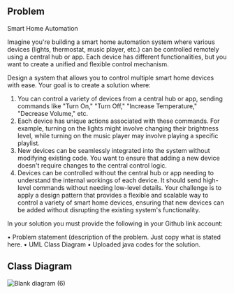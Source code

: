 ## Problem

Smart Home Automation

Imagine you're building a smart home automation system where various devices (lights, thermostat, music player, etc.) can be controlled remotely using a central hub or app. Each device has different functionalities, but you want to create a unified and flexible control mechanism.

Design a system that allows you to control multiple smart home devices with ease. Your goal is to create a solution where:

1. You can control a variety of devices from a central hub or app, sending commands like "Turn On," "Turn Off," "Increase Temperature," "Decrease Volume," etc.
2. Each device has unique actions associated with these commands. For example, turning on the lights might involve changing their brightness level, while turning on the music player may involve playing a specific playlist.
3. New devices can be seamlessly integrated into the system without modifying existing code. You want to ensure that adding a new device doesn't require changes to the central control logic.
4. Devices can be controlled without the central hub or app needing to understand the internal workings of each device. It should send high-level commands without needing low-level details.
Your challenge is to apply a design pattern that provides a flexible and scalable way to control a variety of smart home devices, ensuring that new devices can be added without disrupting the existing system's functionality.


In your solution you must provide the following in your Github link account:

 • Problem statement (description of the problem. Just copy what is stated here.
 • UML Class Diagram
 • Uploaded java codes for the solution.

 ## Class Diagram

 ![Blank diagram (6)](https://github.com/BabyleneRodriguez/SoftEng1_LabAss5_commandPattern/assets/142875371/e9722c5a-8162-40fd-a689-9108ac2af535)
